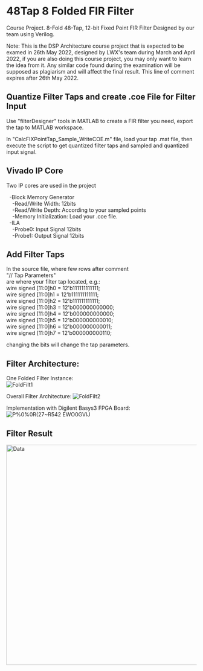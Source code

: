 # 48Tap 8 Folded FIR Filter
Course Project. 8-Fold 48-Tap, 12-bit Fixed Point FIR Filter Designed by our team using Verilog. 

Note: This is the DSP Architecture course project that is expected to be examed in 26th May 2022, designed by LWX's team during March and April 2022, if you are also doing this course project, you may only want to learn the idea from it. Any similar code found during the examination will be supposed as plagiarism and will affect the final result. This line of comment expires after 26th May 2022.

## Quantize Filter Taps and create .coe File for Filter Input
Use "filterDesigner" tools in MATLAB to create a FIR filter you need, export the tap to MATLAB workspace.

In "CalcFIXPointTap_Sample_WriteCOE.m" file, load your tap .mat file, then execute the script to get quantized filter taps and sampled and quantized input signal.

## Vivado IP Core 
Two IP cores are used in the project

&nbsp;&nbsp;-Block Memory Generator  
&nbsp;&nbsp;&nbsp;&nbsp;-Read/Write Width: 12bits  
&nbsp;&nbsp;&nbsp;&nbsp;-Read/Write Depth: According to your sampled points  
&nbsp;&nbsp;&nbsp;&nbsp;-Memory Initialization: Load your .coe file.  
&nbsp;&nbsp;-ILA  
&nbsp;&nbsp;&nbsp;&nbsp;-Probe0: Input Signal 12bits  
&nbsp;&nbsp;&nbsp;&nbsp;-Probe1: Output Signal 12bits  

## Add Filter Taps
In the source file, where few rows after comment  
    "// Tap Parameters"  
are where your filter tap located, e.g.:  
    wire signed [11:0]h0 = 12'b111111111111;  
    wire signed [11:0]h1 = 12'b111111111111;  
    wire signed [11:0]h2 = 12'b111111111111;  
    wire signed [11:0]h3 = 12'b000000000000;  
    wire signed [11:0]h4 = 12'b000000000000;  
    wire signed [11:0]h5 = 12'b000000000010;  
    wire signed [11:0]h6 = 12'b000000000011;  
    wire signed [11:0]h7 = 12'b000000000110;  
    
changing the bits will change the tap parameters.

## Filter Architecture:
One Folded Filter Instance:  
![FoldFilt1](https://user-images.githubusercontent.com/76428637/168465958-694b64b0-917f-4d43-a647-4f19762556d5.png)

Overall Filter Architecture:
![FoldFilt2](https://user-images.githubusercontent.com/76428637/168465970-6d13f414-e152-428c-94a0-1ec72c90cb23.png)

Implementation with Digilent Basys3 FPGA Board:
![P%0%0R(27~R542 EWO0GVIJ](https://user-images.githubusercontent.com/76428637/168466018-73eaaef9-f737-47cd-b19a-02f542920d18.jpg)

## Filter Result
<img width="584" alt="Data" src="https://user-images.githubusercontent.com/76428637/168472758-d0ade4d8-b45e-46bf-b418-cfc764a550e0.png">
